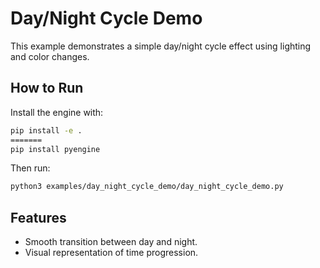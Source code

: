 # Day/Night Cycle Demo

This example demonstrates a simple day/night cycle effect using lighting and color changes.

## How to Run

Install the engine with:

```bash
pip install -e .
=======
pip install pyengine
```

Then run:

```bash
python3 examples/day_night_cycle_demo/day_night_cycle_demo.py
```

## Features

- Smooth transition between day and night.
- Visual representation of time progression.


